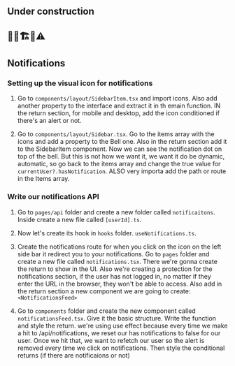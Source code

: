 ## Under construction

## 👷‍♂️🏗️🚧⚠️

## Notifications

### Setting up the visual icon for notifications

1. Go to `components/layout/SidebarItem.tsx` and import icons. Also add another property to the interface and extract it in th emain function. IN the return section, for mobile and desktop, add the icon conditioned if there's an alert or not.

2. Go to `components/layout/Sidebar.tsx`. Go to the items array with the icons and add a property to the Bell one. Also in the return section add it to the SidebarItem component. Now we can see the notification dot on top of the bell. But this is not how we want it, we want it do be dynamic, automatic, so go back to the items array and change the true value for `currentUser?.hasNotification`. ALSO very importa add the path or route in the Items array.

### Write our notifications API

1. Go to `pages/api` folder and create a new folder called `notificaitons`. Inside create a new file called `[userId].ts`.

2. Now let's create its hook in `hooks` folder. `useNotifications.ts`.

3. Create the notifications route for when you click on the icon on the left side bar it redirect you to your notifications. Go to `pages` folder and create a new file called `notifications.tsx`. There we're gonna create the return to show in the UI. Also we're creating a protection for the notifications section, if the user has not logged in, no matter if they enter the URL in the browser, they won't be able to access. Also add in the return section a new component we are going to create: `<NotificationsFeed>`

4. Go to `components` folder and create the new component called `notificationsFeed.tsx`. Give it the basic structure. Write the function and style the return. we're using use effect because every time we make a hit to /api/notifications, we reset our has notifications to false for our user. Once we hit that, we want to refetch our user so the alert is removed every time we click on notifications. Then style the conditional returns (if there are notificaions or not)
